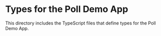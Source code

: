 # Types for the Poll Demo App

This directory includes the TypeScript files that define types for the Poll
Demo App.

